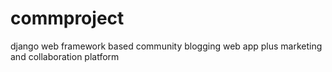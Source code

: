 # commproject
django web framework based community blogging web app plus marketing and collaboration platform
